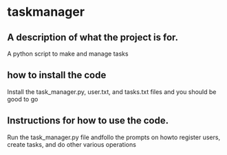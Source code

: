 # taskmanager
## A description of what the project is for.
A python script to make and manage tasks

## how to install the code
Install the task_manager.py, user.txt, and tasks.txt files and you should be good to go

## Instructions for how to use the code.
Run the task_manager.py file andfollo the prompts on howto register users, create tasks, and do other various operations
